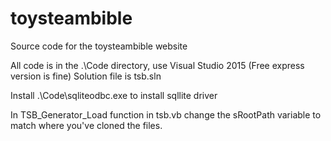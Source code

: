 # toysteambible
Source code for the toysteambible website

All code is in the .\Code directory, use Visual Studio 2015  (Free express version is fine)
Solution file is tsb.sln

Install .\Code\sqliteodbc.exe   to install sqllite driver

In  TSB_Generator_Load function in tsb.vb  change the sRootPath variable to match where you've cloned the files.


